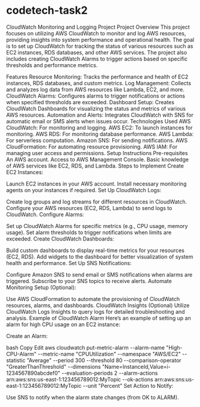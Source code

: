 # codetech-task2
CloudWatch Monitoring and Logging Project
Project Overview
This project focuses on utilizing AWS CloudWatch to monitor and log AWS resources, providing insights into system performance and operational health. The goal is to set up CloudWatch for tracking the status of various resources such as EC2 instances, RDS databases, and other AWS services. The project also includes creating CloudWatch Alarms to trigger actions based on specific thresholds and performance metrics.

Features
Resource Monitoring: Tracks the performance and health of EC2 instances, RDS databases, and custom metrics.
Log Management: Collects and analyzes log data from AWS resources like Lambda, EC2, and more.
CloudWatch Alarms: Configures alarms to trigger notifications or actions when specified thresholds are exceeded.
Dashboard Setup: Creates CloudWatch Dashboards for visualizing the status and metrics of various AWS resources.
Automation and Alerts: Integrates CloudWatch with SNS for automatic email or SMS alerts when issues occur.
Technologies Used
AWS CloudWatch: For monitoring and logging.
AWS EC2: To launch instances for monitoring.
AWS RDS: For monitoring database performance.
AWS Lambda: For serverless computation.
Amazon SNS: For sending notifications.
AWS CloudFormation: For automating resource provisioning.
AWS IAM: For managing user access and permissions.
Setup Instructions
Pre-requisites
An AWS account.
Access to AWS Management Console.
Basic knowledge of AWS services like EC2, RDS, and Lambda.
Steps to Implement
Create EC2 Instances:

Launch EC2 instances in your AWS account.
Install necessary monitoring agents on your instances if required.
Set Up CloudWatch Logs:

Create log groups and log streams for different resources in CloudWatch.
Configure your AWS resources (EC2, RDS, Lambda) to send logs to CloudWatch.
Configure Alarms:

Set up CloudWatch Alarms for specific metrics (e.g., CPU usage, memory usage).
Set alarm thresholds to trigger notifications when limits are exceeded.
Create CloudWatch Dashboards:

Build custom dashboards to display real-time metrics for your resources (EC2, RDS).
Add widgets to the dashboard for better visualization of system health and performance.
Set Up SNS Notifications:

Configure Amazon SNS to send email or SMS notifications when alarms are triggered.
Subscribe to your SNS topics to receive alerts.
Automate Monitoring Setup (Optional):

Use AWS CloudFormation to automate the provisioning of CloudWatch resources, alarms, and dashboards.
CloudWatch Insights (Optional)
Utilize CloudWatch Logs Insights to query logs for detailed troubleshooting and analysis.
Example of CloudWatch Alarm
Here’s an example of setting up an alarm for high CPU usage on an EC2 instance:

Create an Alarm:

bash
Copy
Edit
aws cloudwatch put-metric-alarm --alarm-name "High-CPU-Alarm" --metric-name "CPUUtilization" --namespace "AWS/EC2" --statistic "Average" --period 300 --threshold 80 --comparison-operator "GreaterThanThreshold" --dimensions "Name=InstanceId,Value=i-1234567890abcdef0" --evaluation-periods 2 --alarm-actions arn:aws:sns:us-east-1:123456789012:MyTopic --ok-actions arn:aws:sns:us-east-1:123456789012:MyTopic --unit "Percent"
Set Action to Notify:

Use SNS to notify when the alarm state changes (from OK to ALARM).

